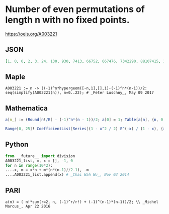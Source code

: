 # Number of even permutations of length n with no fixed points\.
https://oeis.org/A003221
## JSON
```JSON
[1, 0, 0, 2, 3, 24, 130, 930, 7413, 66752, 667476, 7342290, 88107415, 1145396472, 16035550518, 240533257874, 3848532125865, 65425046139840, 1177650830516968, 22375365779822562, 447507315596451051, 9397653627525472280, 206748379805560389930]
```
## Maple
```Maple
A003221 := n -> ((-1)^n*hypergeom([-n,1],[],1)-(-1)^n*(n-1))/2:
seq(simplify(A003221(n)), n=0..22); # _Peter Luschny_, May 09 2017
```
## Mathematica
```Mathematica
a[n_] := (Round[n!/E] - (-1)^n*(n - 1))/2; a[0] = 1; Table[a[n], {n, 0, 22}] (* _Jean-François Alcover_, Dec 13 2011, after _Simon Plouffe_ *)
```
```Mathematica
Range[0, 25]! CoefficientList[Series[(1 - x^2 / 2) E^(-x) / (1 - x), {x, 0, 25}], x] (* _Vincenzo Librandi_, Aug 11 2015 *)
```
## Python
```Python
from __future__ import division
A003221_list, m, x = [], -1, 0
for n in range(10*2):
....x, m = x*n + m*(n*(n-1)//2-1), -m
....A003221_list.append(x) # _Chai Wah Wu_, Nov 03 2014
```
## PARI
```PARI
a(n) = ( n!*sum(r=2, n, (-1)^r/r!) + (-1)^(n-1)*(n-1))/2; \\ _Michel Marcus_, Apr 22 2016
```

